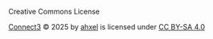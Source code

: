 Creative Commons License

[Connect3](https://github.com/ahxel/Connect3) © 2025 by [ahxel](https://github.com/ahxel) is licensed under [CC BY-SA 4.0](https://creativecommons.org/licenses/by-sa/4.0/?ref=chooser-v1)
